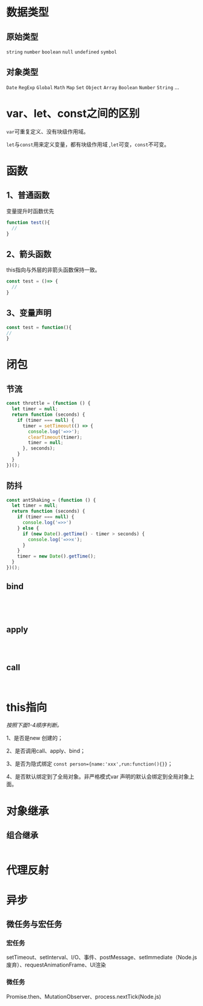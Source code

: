# 数据类型

## 原始类型
`string` `number` `boolean` `null` `undefined` `symbol`
## 对象类型
`Date` `RegExp` `Global` `Math` `Map` `Set` `Object` `Array` `Boolean` `Number` `String` ...



# var、let、const之间的区别

`var`可重复定义、没有块级作用域。

`let`与`const`用来定义变量，都有块级作用域 ,`let`可变，`const`不可变。



# 函数

## 1、普通函数

变量提升时函数优先

```javascript
function test(){
  //
}
```

## 2、箭头函数

this指向与外层的非箭头函数保持一致。

```javascript
const test = ()=> {
  //
}
```

## 3、变量声明

```javascript
const test = function(){
//
}
```



# 闭包

## 节流

```javascript
const throttle = (function () {
  let timer = null;
  return function (seconds) {
    if (timer === null) {
      timer = setTimeout(() => {
        console.log('=>>');
        clearTimeout(timer);
        timer = null;
      }, seconds);
    }
  }
})();
```





## 防抖

```javascript
const antShaking = (function () {
  let timer = null;
  return function (seconds) {
    if (timer === null) {
      console.log('=>>')
    } else {
      if (new Date().getTime() - timer > seconds) {
        console.log('=>>x');
      }
    }
    timer = new Date().getTime();
  }
})();
```





## bind

```javascript





```



## apply

```javascript




```





## call

```javascript



```





# this指向

*按照下面1-4顺序判断。*

1、是否是new 创建的；

2、是否调用call、apply、bind；

3、是否为隐式绑定 `const person={name:'xxx',run:function(){}}`；

4、是否默认绑定到了全局对象。非严格模式var 声明的默认会绑定到全局对象上面。



# 对象继承



## 组合继承

```javascript

```



# 代理反射





# 异步



## 微任务与宏任务

### 宏任务

setTimeout、setInterval、I/O、事件、postMessage、setImmediate（Node.js废弃）、requestAnimationFrame、UI渲染

### 微任务

Promise.then、MutationObserver、process.nextTick(Node.js)





























